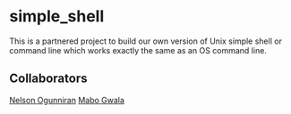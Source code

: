 # simple_shell
This is a partnered project to build our own version of Unix simple shell or command line which works exactly the same as an OS command line.

## Collaborators
[Nelson Ogunniran](https://github.com/fargodev)
[Mabo Gwala](https://github.com/)
